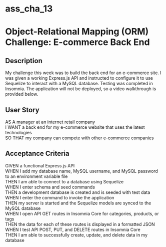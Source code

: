 # ass_cha_13
<h1>Object-Relational Mapping (ORM) Challenge: E-commerce Back End</>
  <h2>Description</h2>
  <p>My challenge this week was to build the back end for an e-commerce site. I was given a working Express.js API and instructed to configure it to use Sequelize to interact with a MySQL database. Testing was completed in Insomnia. The application will not be deployed, so a video walkthrough is provided below.</p>
<h2>User Story</h2>
<p> AS A manager at an internet retail company<br/>
I WANT a back end for my e-commerce website that uses the latest technologies<br>
SO THAT my company can compete with other e-commerce companies</p>
<h2>Acceptance Criteria</h2>
<p> GIVEN a functional Express.js API<br/>
WHEN I add my database name, MySQL username, and MySQL password to an environment variable file<br/>
THEN I am able to connect to a database using Sequelize<br/>
WHEN I enter schema and seed commands<br/>
THEN a development database is created and is seeded with test data<br/>
WHEN I enter the command to invoke the application<br/>
THEN my server is started and the Sequelize models are synced to the MySQL database<br/>
WHEN I open API GET routes in Insomnia Core for categories, products, or tags<br/>
THEN the data for each of these routes is displayed in a formatted JSON<br/>
WHEN I test API POST, PUT, and DELETE routes in Insomnia Core<br/>
THEN I am able to successfully create, update, and delete data in my database</p>
